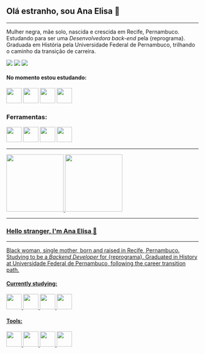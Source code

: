 ## Olá estranho, sou Ana Elisa 👋

-----------------

Mulher negra, mãe solo, nascida e crescida em Recife, Pernambuco. Estudando para ser uma *Desenvolvedora back-end* pela {reprograma}. Graduada em História pela Universidade Federal de Pernambuco, trilhando o caminho da transição de carreira.

<div>
<a href="https://instagram.com/anaelisaq" target="_blank"><img src="https://img.shields.io/badge/-Instagram-%23E4405F?style=for-the-badge&logo=instagram&logoColor=white" target="_blank"></a>
<a href = "mailto:anaelisa.abs@gmail.com"><img src="https://img.shields.io/badge/Gmail-D14836?style=for-the-badge&logo=gmail&logoColor=white" target="_blank"></a>
<a href="https://www.linkedin.com/in/ana-elisa-alexandre" target="_blank"><img src="https://img.shields.io/badge/-LinkedIn-%230077B5?style=for-the-badge&logo=linkedin&logoColor=white" target="_blank"></a>   
</div>

#### No momento estou estudando:

<img src="https://cdn.jsdelivr.net/gh/devicons/devicon/icons/java/java-original.svg" width="40" height="40"/> <img src="https://cdn.jsdelivr.net/gh/devicons/devicon/icons/javascript/javascript-original.svg" width="40" height="40"/> 
<img src="https://cdn.jsdelivr.net/gh/devicons/devicon/icons/mongodb/mongodb-original.svg" width="40" height="40"/> 
<img src="https://cdn.jsdelivr.net/gh/devicons/devicon/icons/typescript/typescript-original.svg" width="40" height="40"/>
          
         

### Ferramentas:

<img src="https://cdn.jsdelivr.net/gh/devicons/devicon/icons/git/git-plain.svg" width="40" height="40"/> <img src="https://cdn.jsdelivr.net/gh/devicons/devicon/icons/intellij/intellij-plain.svg" width="40" height="40"/> 
<img src="https://cdn.jsdelivr.net/gh/devicons/devicon/icons/nodejs/nodejs-original.svg" width="40" height="40"/> 
<img src="https://cdn.jsdelivr.net/gh/devicons/devicon/icons/vscode/vscode-original.svg" width="40" height="40"/>
          
          
          
_________________

<div>
<a href="https://github.com/anaelisaq">
<img height="150em" src="https://github-readme-stats.vercel.app/api/top-langs/?username=anaelisaq&layout=compact&langs_count=7&theme=vision-friendly-dark"/>
<img height="150em" src="https://github-readme-stats.vercel.app/api?username=anaelisaq&show_icons=true&theme=vision-friendly-dark&include_all_commits=true&count_private=true"/>
</div>
          


-----------------

### Hello stranger, I'm Ana Elisa 👋

-----------------

Black woman, single mother, born and raised in Recife, Pernambuco. Studying to be a *Backend Developer* for {reprograma}. Graduated in History at Universidade Federal de Pernambuco, following the career transition path.

#### Currently studying:
          
<img src="https://cdn.jsdelivr.net/gh/devicons/devicon/icons/java/java-original.svg" width="40" height="40"/> <img src="https://cdn.jsdelivr.net/gh/devicons/devicon/icons/javascript/javascript-original.svg" width="40" height="40"/> 
<img src="https://cdn.jsdelivr.net/gh/devicons/devicon/icons/mongodb/mongodb-original.svg" width="40" height="40"/> 
<img src="https://cdn.jsdelivr.net/gh/devicons/devicon/icons/typescript/typescript-original.svg" width="40" height="40"/>
          
#### Tools:

<img src="https://cdn.jsdelivr.net/gh/devicons/devicon/icons/git/git-plain.svg" width="40" height="40"/> <img src="https://cdn.jsdelivr.net/gh/devicons/devicon/icons/intellij/intellij-plain.svg" width="40" height="40"/> 
<img src="https://cdn.jsdelivr.net/gh/devicons/devicon/icons/nodejs/nodejs-original.svg" width="40" height="40"/> 
<img src="https://cdn.jsdelivr.net/gh/devicons/devicon/icons/vscode/vscode-original.svg" width="40" height="40"/>
